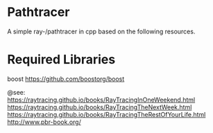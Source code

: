 # Pathtracer

A simple ray-/pathtracer in cpp based on the following resources. 

# Required Libraries

boost https://github.com/boostorg/boost

@see:<br>
https://raytracing.github.io/books/RayTracingInOneWeekend.html<br>
https://raytracing.github.io/books/RayTracingTheNextWeek.html<br>
https://raytracing.github.io/books/RayTracingTheRestOfYourLife.html<br>
http://www.pbr-book.org/<br>
